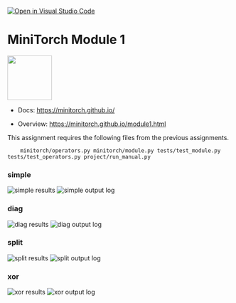 [![Open in Visual Studio Code](https://classroom.github.com/assets/open-in-vscode-f059dc9a6f8d3a56e377f745f24479a46679e63a5d9fe6f495e02850cd0d8118.svg)](https://classroom.github.com/online_ide?assignment_repo_id=5689803&assignment_repo_type=AssignmentRepo)
# MiniTorch Module 1

<img src="https://minitorch.github.io/_images/match.png" width="100px">

* Docs: https://minitorch.github.io/

* Overview: https://minitorch.github.io/module1.html

This assignment requires the following files from the previous assignments.

        minitorch/operators.py minitorch/module.py tests/test_module.py tests/test_operators.py project/run_manual.py


### simple
![simple results](images/simple_image.PNG)
![simple output log](images/simple_log.PNG)

### diag
![diag results](images/diag_image.PNG)
![diag output log](images/diag_log.PNG)

### split
![split results](images/split_image.PNG)
![split output log](images/split_log.PNG)

### xor
![xor results](images/xor_image.PNG)
![xor output log](images/xor_log.PNG)

